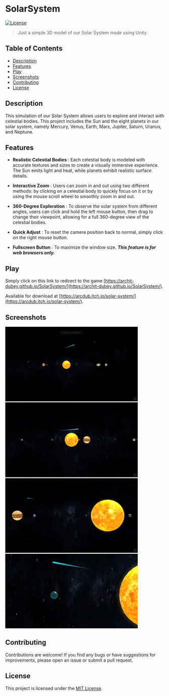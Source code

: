 # SolarSystem
[![License](https://img.shields.io/badge/License-MIT-blue.svg)](https://opensource.org/licenses/MIT)

> Just a simple 3D model of our Solar System made using Unity.

## Table of Contents

- [Description](#description)
- [Features](#features)
- [Play](#play)
- [Screenshots](#screenshots)
- [Contributing](#contributing)
- [License](#license)

## Description

This simulation of our Solar System allows users to explore and interact with celestial bodies. This project includes the Sun and the eight planets in our solar system, namely Mercury, Venus, Earth, Mars, Jupiter, Saturn, Uranus, and Neptune.

## Features

- **Realistic Celestial Bodies** : Each celestial body is modeled with accurate textures and sizes to create a visually immersive experience. The Sun emits light and heat, while planets exhibit realistic surface details.
  
- **Interactive Zoom** : Users can zoom in and out using two different methods: by clicking on a celestial body to quickly focus on it or by using the mouse scroll wheel to smoothly zoom in and out.
  
- **360-Degree Exploration** : To observe the solar system from different angles, users can click and hold the left mouse button, then drag to change their viewpoint, allowing for a full 360-degree view of the celestial bodies.

- **Quick Adjust** : To reset the camera position back to normal, simply click on the right mouse button.
  
- **Fullscreen Button** : To maximize the window size. ***This feature is for web browsers only.***

## Play

Simply click on this link to redirect to the game [https://archit-dubey.github.io/SolarSystem/](https://archit-dubey.github.io/SolarSystem/).

Available for download at [https://arcdub.itch.io/solar-system/](https://arcdub.itch.io/solar-system/).

## Screenshots

<img src="https://github.com/Archit-Dubey/SolarSystem/blob/main/Screenshots/1.png" width="420" /> &nbsp;&nbsp; <img src="https://github.com/Archit-Dubey/SolarSystem/blob/main/Screenshots/2.png" width="420" />
<img src="https://github.com/Archit-Dubey/SolarSystem/blob/main/Screenshots/3.png" width="420" /> &nbsp;&nbsp; <img src="https://github.com/Archit-Dubey/SolarSystem/blob/main/Screenshots/4.png" width="420" />

## Contributing

Contributions are welcome! If you find any bugs or have suggestions for improvements, please open an issue or submit a pull request.

## License

This project is licensed under the [MIT License](https://opensource.org/licenses/MIT).

